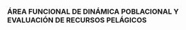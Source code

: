 ### ÁREA FUNCIONAL DE DINÁMICA POBLACIONAL Y EVALUACIÓN DE RECURSOS PELÁGICOS

<!--
**El Área Funcional de Dinámica Poblacional y Evaluación de Recursos Pelágicos (AFDPERP)** tiene como objetivo principal evaluar por métodos indirectos los stocks de los principales recursos pelágicos: anchoveta (norte-centro y sur), jurel y caballa.

Mediante el proceso de evaluación, que incluye el uso de Modelos Poblacionales, se puede determinar el estado más reciente de los stocks y determinar las correspondientes cuotas de captura.

Las actividades que desarrolla el AFDPERP son:

- Evaluación del stock norte-centro de anchoveta.
- Evaluación del stock sur de anchoveta.
- Evaluación del stock de jurel en aguas peruanas.
- Indicadores de desempeño de la pesquería según tipo de flota.
- Estimación de descartes y captura incidental en la pesquería industrial de cerco.
- Cuantificación por métodos indirectos del crecimiento, reclutamiento y migración de los pequeños pelágicos.
-->
